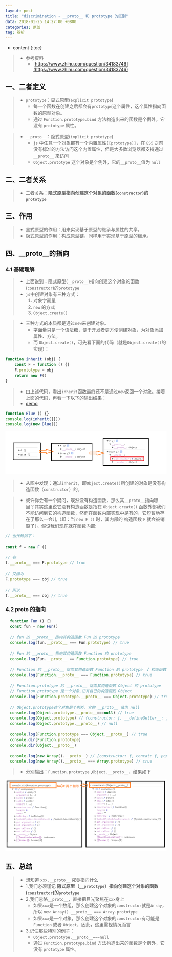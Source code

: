 ```yaml
---
layout: post
title: "discrimination - __proto__ 和 prototype 的区别"
data: 2018-01-25 14:27:00 +0800
categories: 原创
tag: 辨析
---
```

* content
{:toc}

<!-- more -->

> * 参考资料
>   * [https://www.zhihu.com/question/34183746](https://www.zhihu.com/question/34183746)

## 一、二者定义

> * `prototype`：显式原型(`explicit prototype`)
>   * 每一个函数在创建之后都会有`prototype`这个属性，这个属性指向函数的原型对象。
>   * 通过 `Function.prototype.bind` 方法构造出来的函数是个例外，它没有 `prototype` 属性。

> * `__proto__`：隐式原型(`implicit prototype`)
>   * `js` 中任意一个对象都有一个内置属性`[[prototype]]`，在 `ES5` 之前没有标准的方法访问这个内置属性，但是大多数浏览器都支持通过 `__proto__` 来访问
>   * `Object.prototype` 这个对象是个例外，它的` __proto__ `值为 `null`

## 二、二者关系

> * 二者关系：**隐式原型指向创建这个对象的函数(`constructor`)的`prototype`**

## 三、作用

> * 显式原型的作用：用来实现基于原型的继承与属性的共享。
> * 隐式原型的作用：构成原型链，同样用于实现基于原型的继承。

## 四、__proto__的指向

### 4.1 基础理解

> * 上面说到：隐式原型(`__proto__`)指向创建这个对象的函数(`constructor`)的`prototype`
> * `js`中创建对象有三种方式：
>   1. 对象字面量
>   2. `new` 的方式
>   3. `Object.create()`

> * 三种方式的本质都是通过`new`来创建对象。
>   * 字面量只是一个语法糖，便于开发者更方便创建对象，为对象添加属性、方法。
>   * 而 `Object.create()`，可先看下面的代码（就是`Object.create()`的实现）：

```js
function inherit (obj) {
    const F = function () {}
    F.prototype = obj
    return new F()
}
```

> * 由上述代码，看出`inherit`函数最终还不是通过`new`返回一个对象。接着上面的代码，再看一下以下的输出结果：
> * [demo](/effects/demo/discrimination/protoAndPrototype/v2.html)

```js
function Blue () {}
console.log(inherit({}))
console.log(new Blue())
```

![image](/styles/images/discrimination/prototype/p-01.png)

> * 从图中发现：通过`inherit`，即`Object.create()`所创建的对象是没有构造函数（`constructor`）的。

> * 或许你会有一个疑问，既然没有构造函数，那么其`__proto__`指向哪里？其实这里说它没有构造函数是指在 `Object.create()`  函数外部我们不能访问到它的构造函数，然而在函数内部实现中是有的，它短暂地存在了那么一会儿（即：当 `new F ()` 时，其内部的 构造函数 `F` 就会被销毁了）。假设我们现在就在函数内部:

```js
// 伪代码如下：

const f = new F ()

// 有
f.__proto__ === F.prototype // true

// 又因为
F.prototype === obj // true

// 所以
f.__proto__ === obj // true
```
### 4.2 __proto__ 的指向

```js
  function Fun () {}
  const fun = new Fun()

  // fun 的 __proto__ 指向其构造函数 Fun 的 prototype
  console.log(fun.__proto__ === Fun.prototype) // true

  // Fun 的 __proto__ 指向其构造函数 Function 的 prototype
  console.log(Fun.__proto__ == Function.prototype) // true

  // Function 的 __proto__ 指向其构造函数 Function 的 prototype 【 构造函数自身是一个函数，他是被自身构造的】
  console.log(Function.__proto__ === Function.prototype) // true

  // Function.prototype 的 __proto__ 指向其构造函数 Object 的 prototype
  // Function.prototype 是一个对象,它有自己的构造函数 Object
  console.log(Function.prototype.__proto__ === Object.prototype) // true

  // Object.prototype这个对象是个例外，它的 __proto__ 值为 null
  console.log(Object.prototype.__proto__===null) // true
  console.log(Object.prototype) // {constructor: ƒ, __defineGetter__: ƒ, __defineSetter__: ƒ, hasOwnProperty: ƒ, __lookupGetter__: ƒ, …}
  console.log(Object.prototype.__proto__) // null

  console.log(Function.prototype === Object.__proto__) // true
  console.dir(Function.prototype)
  console.dir(Object.__proto__)

  console.log(new Array().__proto__) // [constructor: ƒ, concat: ƒ, pop: ƒ, push: ƒ, shift: ƒ, …]
  console.log(new Array().__proto__ === Array.prototype) // true
```

> * 分别输出：`Function.prototype` ,`Object.__proto__`，结果如下

![image](/styles/images/discrimination/prototype/p-02.png)

## 五、总结

> * 想知道 `xxx.__proto__` 究竟指向什么
> * 1.我们必须谨记 ****隐式原型（`__prototype`）指向创建这个对象的函数(`constructor`)的`prototype`****
> * 2.我们忽略`__proto__`，直接把目光聚焦在`xxx`身上
>   * 如果`xxx`是一个数组，那么创建这个对象的`constructor`就是`Array`，所以 `new Array().__proto__ === Array.prototype`
>   * 如果`xxx`是一个对象，那么创建这个对象的`constructor`有可能是`Function` 或者 `Object`，因此，这里需视情况而言
> * 3.记住那些特别的例子：
>   * `Object.prototype.__proto__===null`
>   * 通过 `Function.prototype.bind` 方法构造出来的函数是个例外，它没有 `prototype` 属性。






